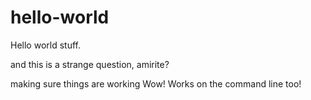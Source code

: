 # hello-world
Hello world stuff. 


and this is a strange question, amirite? 

making sure things are working
Wow! Works on the command line too!